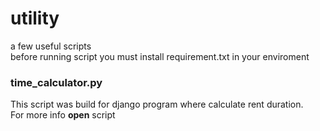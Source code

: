 # utility
a few useful scripts  
before running script you must install requirement.txt in your enviroment

### time_calculator.py
This script was build for django program where calculate rent duration.  
For more info **open** script